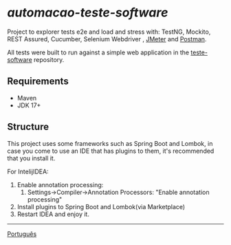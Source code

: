 # _automacao-teste-software_

Project to explorer tests e2e and load and stress with: TestNG, Mockito, REST Assured, Cucumber, Selenium Webdriver
, [JMeter](src/test/jmeter/README-JMETER.md) and [Postman](src/test/postmam/README-POSTMAN.md).

All tests were built to run against a simple web application in
the [teste-software](https://github.com/leonidesfernando/teste-software) repository.

## Requirements
- Maven
- JDK 17+


## Structure
This project uses some frameworks such as Spring Boot and Lombok, in case you come to use an IDE that has plugins to them, it's recommended that you install it. 

For IntelijIDEA:
1. Enable annotation processing: 
   1. Settings->Compiler->Annotation Processors: "Enable annotation processing"
2. Install plugins to Spring Boot and Lombok(via Marketplace)
3. Restart IDEA and enjoy it.

---
[Português](README.pt_br.md)
